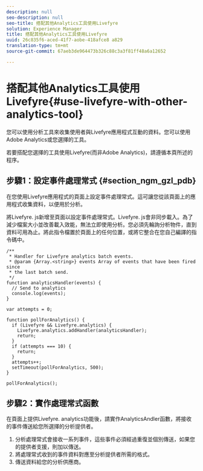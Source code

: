 ```yaml
---
description: null
seo-description: null
seo-title: 搭配其他Analytics工具使用Livefyre
solution: Experience Manager
title: 搭配其他Analytics工具使用Livefyre
uuid: 26c835f6-aced-41f7-aobe-418afce8 a829
translation-type: tm+mt
source-git-commit: 67aeb3de964473b326c88c3a3f81ff48a6a12652

---
```



# 搭配其他Analytics工具使用Livefyre{#use-livefyre-with-other-analytics-tool}

您可以使用分析工具來收集使用者與Livefyre應用程式互動的資料。您可以使用Adobe Analytics或您選擇的工具。

若要搭配您選擇的工具使用Livefyre(而非Adobe Analytics)，請遵循本頁所述的程序。

## 步驟1：設定事件處理常式 {#section_ngm_gzl_pdb}

在您使用Livefyre應用程式的頁面上設定事件處理常式。這可讓您從該頁面上的應用程式收集資料，以便用於分析。

將Livefyre. js新增至頁面以設定事件處理常式。Livefyre. js會非同步載入。為了減少檔案大小並改善載入效能，無法立即使用分析。您必須先輪詢分析物件，直到資料可用為止。將此指令檔置於頁面上的任何位置，或將它整合在您自己編譯的指令碼中。

```
/** 
 * Handler for Livefyre analytics batch events. 
 * @param {Array.<string>} events Array of events that have been fired since 
 * the last batch send. 
 */ 
function analyticsHandler(events) { 
  // Send to analytics 
  console.log(events); 
} 
 
var attempts = 0; 
 
function pollForAnalytics() { 
  if (Livefyre && Livefyre.analytics) { 
    Livefyre.analytics.addHandler(analyticsHandler); 
    return; 
  } 
  if (attempts === 10) { 
    return; 
  } 
  attempts++; 
  setTimeout(pollForAnalytics, 500); 
} 
 
pollForAnalytics(); 
```

## 步驟2：實作處理常式函數

在頁面上提供Livefyre. analytics功能後，請實作AnalyticsAndler函數，將接收的事件傳送給您所選擇的分析提供者。

1. 分析處理常式會接收一系列事件，這些事件必須經過重復並個別傳送，如果您的提供者支援，則加以傳送。
1. 將處理常式收到的事件資料對應至分析提供者所需的格式。
1. 傳送資料給您的分析供應商。

